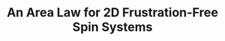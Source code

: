 ---
title: An Area Law for 2D Frustration-Free Spin Systems
authors:
	- Anurag Anshu
	- Itai Arad
	- David Gosset
---